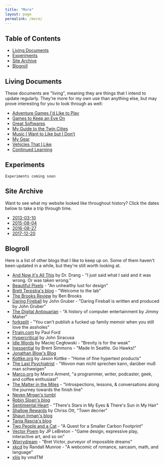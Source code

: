 ```yaml
---
title: "More"
layout: page
permalink: /more/
---
```


## Table of Contents

- [Living Documents][1]
- [Experiments][2]
- [Site Archive][3]
- [Blogroll][4]

## <a name="living-documents">Living Documents</a>

These documents are "living", meaning they are things that I intend to update regularly. They're more for my own use than anything else, but may prove interesting for you to look through as well:

- [Adventure Games I'd Like to Play][5]
- [Games to Keep an Eye On][6]
- [Great Softwares][7]
- [My Guide to the Twin Cities][8]
- [Music I Want to Like but I Don’t][9]
- [My Gear][10]
- [Vehicles That I Like][11]
- [Continued Learning][12]

<!-- - [hisaac’s Rules for Social Etiquette][4] -->

## <a name="experiments">Experiments</a>

`Experiments coming soon`

## <a name="site-archive">Site Archive</a>

Want to see what my website looked like throughout history? Click the dates below to take a trip through time.

- [2013-03-10][13]
- [2015-08-04][14]
- [2016-08-27][15]
- [2017-12-20][16]

## <a name="blogroll">Blogroll</a>

Here is a list of other blogs that I like to keep up on. Some of them haven't been updated in a while, but they're still worth looking at.

- [And Now it's All This][17] by Dr. Drang - "I just said what I said and it was wrong. Or was taken wrong."
- [Beautiful Pixels][18] - "An unhealthy lust for design"
- [Brett Terpstra's blog][19] - "Welcome to the lab"
- [The Brooks Review][20] by Ben Brooks
- [Daring Fireball][21] by John Gruber - "Daring Fireball is written and produced by John Gruber"
- [The Digital Antiquarian][22] - "A history of computer entertainment by Jimmy Maher"
- [forksplit][23] - "You can't publish a fucked up family memoir when you still love the assholes"
- [Ftrain.com][24] by Paul Ford
- [Hypercritical][25] by John Siracusa
- [Idle Words][26] by Maciej Cegłowski - "Brevity is for the weak"
- [Inessential][27] by Brent Simmons - "Made In Seattle. Go Hawks!"
- [Jonathan Blow's Blog][28]
- [Kottke.org][29] by Jason Kottke - "Home of fine hypertext products"
- [The Last Psychiatrist][30] - "Wovon man nicht sprechen kann, darüber muß man schweigen"
- [Marco.org][31] by Marco Arment, "a programmer, writer, podcaster, geek, and coffee enthusiast"
- [The Matter in the Miles][32] - "Introspections, lessons, & conversations along the journey towards the finish line"
- [Neven Mrgan's tumbl][33]
- [Robin Sloan's blog][34]
- [Sentimental Heart][35] - "There's Stars in My Eyes & There's Sun in My Hair"
- [Shallow Rewards][36] by Chriss Ott, "Town decrier"
- [Shaun Inman's blog][37]
- [Tania Rascia's blog][38]
- [Two People and a Cat][39] - "A Quest for a Smaller Carbon Footprint"
- [Vector Poem][40] by JP LeBreton - "Game design, expressive play, interactive art, and so on"
- [Worrydream][41] - "Bret Victor, purveyor of impossible dreams"
- [xkcd][42] by Randall Munroe - "A webcomic of romance, sarcasm, math, and language"
- [xliis][43] by vmdTM

[1]:	#living-documents
[2]:	#experiments
[3]:	#site-archive
[4]:	#blogroll
[5]:	./living-documents/adventure-games-id-like-to-play.html
[6]:	./living-documents/games-to-keep-an-eye-on.html
[7]:	./living-documents/great-softwares.html
[8]:	./living-documents/my-guide-to-the-twin-cities.html
[9]:	./living-documents/music-i-want-to-like-but-i-dont.html
[10]:	./living-documents/my-gear.html
[11]:	./living-documents/vehicles-that-i-like.html
[12]:	https://www.evernote.com/shard/s3/sh/9ef6d64b-4363-4d21-9d40-7c2d1a15439c/b19f5ac0c6334fac04305f4ffb4501e4
[13]:	/site-archive/2013-03-10/
[14]:	/site-archive/2015-08-04/
[15]:	/site-archive/2016-08-27/
[16]:	/site-archive/2017-12-20/
[17]:	http://leancrew.com/all-this/
[18]:	https://beautifulpixels.com
[19]:	http://brettterpstra.com
[20]:	https://brooksreview.net
[21]:	https://daringfireball.net
[22]:	https://www.filfre.net
[23]:	http://forksplit.blogspot.com
[24]:	http://www.ftrain.com
[25]:	http://hypercritical.co
[26]:	http://idlewords.com
[27]:	http://inessential.com
[28]:	http://number-none.com/blow/blog/
[29]:	https://kottke.org
[30]:	https://thelastpsychiatrist.com
[31]:	https://marco.org
[32]:	http://matterinthemiles.blogspot.com
[33]:	http://mrgan.tumblr.com
[34]:	https://www.robinsloan.com/notes/
[35]:	https://krdugan.wordpress.com
[36]:	https://medium.com/@shallowrewards
[37]:	https://shauninman.com/blog
[38]:	https://www.taniarascia.com
[39]:	http://twopeopleandacat.com
[40]:	http://vectorpoem.com/news/
[41]:	http://worrydream.com
[42]:	https://xkcd.com
[43]:	https://xliis.com
